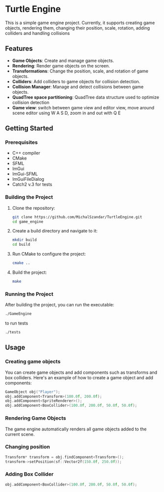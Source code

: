 # Turtle Engine

This is a simple game engine project. Currently, it supports creating game objects, rendering them, changing their position, scale, rotation, adding colliders and handling collisions

## Features

- **Game Objects**: Create and manage game objects.
- **Rendering**: Render game objects on the screen.
- **Transformations**: Change the position, scale, and rotation of game objects.
- **Colliders**: Add colliders to game objects for collision detection.
- **Collision Manager**: Manage and detect collisions between game objects.
- **QuadTree space partitioning**: QuadTree data structure used to optimize collision detection
- **Game view**: switch between game view and editor view, move around scene editor using W A S D, zoom in and out with Q E

## Getting Started

### Prerequisites

- C++ compiler
- CMake
- SFML
- ImGui
- ImGui-SFML
- ImGuiFileDialog
- Catch2 v.3 for tests

### Building the Project

1. Clone the repository:
    ```sh
    git clone https://github.com/MichalSzandar/TurtleEngine.git
    cd game_engine
    ```

2. Create a build directory and navigate to it:
    ```sh
    mkdir build
    cd build
    ```

3. Run CMake to configure the project:
    ```sh
    cmake ..
    ```

4. Build the project:
    ```sh
    make
    ```

### Running the Project

After building the project, you can run the executable:
```sh
./GameEngine
```
to run tests 
```sh
./tests
```

## Usage
### Creating game objects
You can create game objects and add components such as transforms and box colliders. Here's an example of how to create a game object and add components:
```cpp
GameObject obj("Player");
obj.addComponent<Transform>(100.0f, 200.0f);
obj.addComponent<SpriteRenderer>();
obj.addComponent<BoxCollider>(100.0f, 200.0f, 50.0f, 50.0f);
```
### Rendering Game Objects
The game engine automatically renders all game objects added to the current scene.

### Changing position
```cpp
Transform* transform = obj.findComponent<Transform>();
transform->setPosition(sf::Vector2f(150.0f, 250.0f));
```

### Adding Box Collider
```cpp
obj.addComponent<BoxCollider>(100.0f, 200.0f, 50.0f, 50.0f);
```



